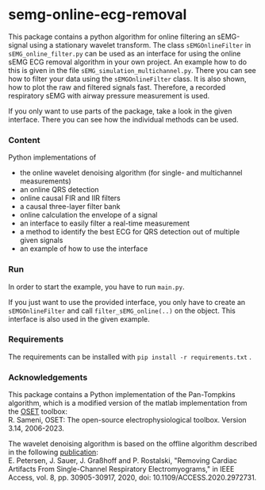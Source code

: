 # semg-online-ecg-removal

This package contains a python algorithm for online filtering an sEMG-signal using a stationary wavelet transform.
The class `sEMGOnlineFilter` in `sEMG_online_filter.py` can be used as an interface for using the online sEMG ECG removal algorithm in your own project.
An example how to do this is given in the file `sEMG_simulation_multichannel.py`. There you can see how to filter your data using the `sEMGOnlineFilter` class.
It is also shown, how to plot the raw and filtered signals fast. Therefore, a recorded respiratory sEMG with airway pressure measurement is used.

If you only want to use parts of the package, take a look in the given interface. There you can see how the individual methods can be used.

### Content
Python implementations of
- the online wavelet denoising algorithm (for single- and multichannel measurements)
- an online QRS detection
- online causal FIR and IIR filters
- a causal three-layer filter bank
- online calculation the envelope of a signal
- an interface to easily filter a real-time measurement
- a method to identify the best ECG for QRS detection out of multiple given signals
- an example of how to use the interface

### Run
In order to start the example, you have to run `main.py`.

If you just want to use the provided interface, you only have to create an `sEMGOnlineFilter` and call `filter_sEMG_online(..)` on the object.
This interface is also used in the given example.

### Requirements
The requirements can be installed with
``
pip install -r requirements.txt
``
.

### Acknowledgements
This package contains a Python implementation of the Pan-Tompkins algorithm, which is a modified version of the matlab implementation from the
[OSET](https://github.com/alphanumericslab/OSET) toolbox:  
R. Sameni, OSET: The open-source electrophysiological toolbox. Version 3.14, 2006-2023.

The wavelet denoising algorithm is based on the offline algorithm described in the following [publication](https://ieeexplore.ieee.org/document/8988257):  
E. Petersen, J. Sauer, J. Graßhoff and P. Rostalski, "Removing Cardiac Artifacts From Single-Channel Respiratory Electromyograms," in IEEE Access, vol. 8, pp. 30905-30917, 2020, doi: 10.1109/ACCESS.2020.2972731.
